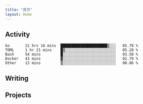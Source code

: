 ```yaml
---
title: "首页"
layout: Home
---
```


## Activity
<!--START_SECTION:waka-->
```text
Go       22 hrs 16 mins  █████████████████████▒░░░   85.78 % 
TOML     1 hr 21 mins    █▒░░░░░░░░░░░░░░░░░░░░░░░   05.20 % 
Bash     54 mins         █░░░░░░░░░░░░░░░░░░░░░░░░   03.50 % 
Docker   43 mins         ▓░░░░░░░░░░░░░░░░░░░░░░░░   02.79 % 
Other    13 mins         ▒░░░░░░░░░░░░░░░░░░░░░░░░   00.86 % 
```
<!--END_SECTION:waka-->

## Writing
<PindedPosts />

## Projects
<Projects />
